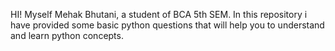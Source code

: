 HI!
Myself Mehak Bhutani, a student of BCA 5th SEM.
In this repository i have provided some basic python questions that will help you to understand and learn python concepts.
